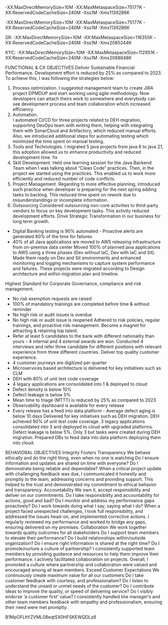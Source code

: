 -XX:MaxDirectMemorySize=10M -XX:MaxMetaspaceSize=75177K -XX:ReservedCodeCacheSize=240M -Xss1M -Xmx1139286K

-XX:MaxDirectMemorySize=10M -XX:MaxMetaspaceSize=75177K -XX:ReservedCodeCacheSize=240M -Xss1M -Xmx1139286K

SR:
-XX:MaxDirectMemorySize=10M -XX:MaxMetaspaceSize=116355K -XX:ReservedCodeCacheSize=240M -Xss1M -Xmx2085244K

KYC:
-XX:MaxDirectMemorySize=10M -XX:MaxMetaspaceSize=112951K -XX:ReservedCodeCacheSize=240M -Xss1M -Xmx2088648K

FUNCTIONAL & CX OBJECTIVES
Deliver Sustainable Financial Performance.
Development effort is reduced by 25% as compared to 2023.
To achieve this, I was following the strategies below:
1. Process optimization. I suggested management team to create JIRA project DPMDUP and start working using agile methodology. Now developers can attach theirs work to somewhere and everybody can see development process and team collaboration which increased efficiency.
2. Automation.  
I automated CI/CD for three projects related to DEH migration, supporting DevOps team with writing them, helping with integrating them with SonarCloud and Artifactory, which reduced manual efforts. Also, we introduced additional steps for automating testing which minimized the time spent on manual testing.
3. Tools and Technologies.
I migrated 5 java projects from java 8 to java 21, this adoption allowed us to enhance productivity and reduced development time. fix
4. Skill Development.
Held one learning session for the Java Backend Team when I was talking about “Clean Code” practices. Then, in the project we started using the practices. This enabled us to work more efficiently and reduced number of code conflicts.
5. Project Management.
Regarding to more effective planning, introduced such practice when developer is preparing for the next spring adding tasks to backlog. This reduced time spent on rework due to misunderstandings or incomplete information.
6. Outsourcing
Considered outsourcing non-core activities to third-party vendors to focus on key development tasks. This activity reduced development efforts.
Drive Strategic Transformation in our business for long term growth.
- Digital Banking testing is 90% automated - Proactive alerts are generated 80% of the time for failures 
- 40% of all Java applications are moved to AWS releasing infrastructure from on-premise data center
Moved 100% of planned java applications to AWS using a three phases (Dev without IaC, Dev with IaC and Sit). Made them ready on Dev and Sit environments and enhanced monitoring and logging mechanisms to capture system performance and failures. These projects were migrated according to Design architecture and within migration plan and timeline. 

Highest Standard for Corporate Governance, compliance and risk management.
- No risk exemption requests are raised 
- 100% of mandatory trainings are completed before time & without reminder 
- No high risk or audit issues is overdue 
- No high risk or audit issue is reopened
Adhered to risk policies, regular trainings, and proactive risk management.
Become a magnet for attracting & retaining top talent.
- Refer at least 5 candidates to the bank with different nationality than yours - 4 internal and 4 external awards are won.
Conducted 4 interviews and refer three candidate for different positions with relevant experience from three different countries.
Deliver top quality customer experience.
- 4 customer journeys are digitized per quarter 
- Microservices based architecture is delivered for key initiatives such as CLM
- DEH with 80% of unit test code coverage 
- 4 legacy applications are consolidated into 1 & deployed to cloud 
- Defect density is below 10% 
- Defect leakage is below 5% 
- Mean time to triage (MTTT) is reduced by 25% as compared to 2023 
- Observability dashboard is available for every release 
- Every release has a feed into data platform - Average defect aging is below 10 days
Delivered for key initiatives such as DEH migration. DEH achieved 80% of unit test code coverage. 3 legacy applications consolidated into 3 and deployed to cloud with upgraded platforms. Defect leakage is below 5%. Only 3 but tasks were created during DEH migration. Prepared DBs to feed data into data platform deploying them into cloud.

BEHAVIORAL OBJECTIVES
Integrity Fosters Transparency
We behave ethically and do the right thing, even when no one is watching Do I ensure information and updates are shared on time with everyone? Do I demonstrate being reliable and dependable?
When a critical project update with challenging feedback was due, I communicated it honestly and promptly to the team, addressing concerns and providing support. This helped to the trust and demonstrated my commitment to ethical behavior and transparency.
Accountability
We own it, accept responsibility and deliver on our commitments. Do I take responsibility and accountability for actions, good and bad? Do I monitor and address my performance gaps proactively? Do I work towards doing what I say, saying what I do?
When a project faced unexpected challenges, I took full responsibility, and addressed the issues head-on, and implemented corrective actions. I regularly reviewed my performance and worked to bridge any gaps, ensuring delivered on my promises.
Collaboration
We work together towards quality outcomes for all stakeholders Do I support team members to elevate their performance? Do I build relationships within/outside organization? Do I ensure right information is shared at the right time? Do I promote/nurture a culture of partnership?
I consistently supported team members by providing guidance and resources to help them improve their performance. I actively facilitated collaboration on projects. Overall, I promoted a culture where partnership and collaboration were valued and encouraged among all team members.
Exceed Customer Expectations
We continuously create maximum value for all our customers Do I take customer feedback with courtesy, and professionalism? Do I listen to understand the unsaid or unmet needs of the customer? Do I contribute ideas to improve the quality, or speed of delivering service? Do I visibly endorse ‘a customer first’ value?
I consistently handled line manager’s and other team members feedback with empathy and professionalism, ensuring their need were met promptly. 

B1MpOFLhYZVML08eqtSX0HFSKEWQDLz8
